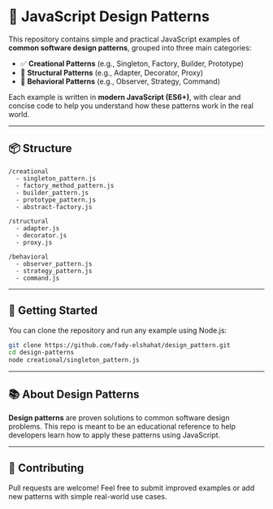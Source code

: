 # 📁 **JavaScript Design Patterns**

This repository contains simple and practical JavaScript examples of **common software design patterns**, grouped into three main categories:

* ✅ **Creational Patterns** (e.g., Singleton, Factory, Builder, Prototype)
* 🧱 **Structural Patterns** (e.g., Adapter, Decorator, Proxy)
* 🧠 **Behavioral Patterns** (e.g., Observer, Strategy, Command)

Each example is written in **modern JavaScript (ES6+)**, with clear and concise code to help you understand how these patterns work in the real world.

---

## 📦 Structure

```
/creational
  - singleton_pattern.js
  - factory_method_pattern.js
  - builder_pattern.js
  - prototype_pattern.js
  - abstract-factory.js

/structural
  - adapter.js
  - decorator.js
  - proxy.js

/behavioral
  - observer_pattern.js
  - strategy_pattern.js
  - command.js
```

---

## 🚀 Getting Started

You can clone the repository and run any example using Node.js:

```bash
git clone https://github.com/fady-elshahat/design_pattern.git
cd design-patterns
node creational/singleton_pattern.js
```

---

## 📚 About Design Patterns

**Design patterns** are proven solutions to common software design problems.
This repo is meant to be an educational reference to help developers learn how to apply these patterns using JavaScript.

---

## 🤝 Contributing

Pull requests are welcome!
Feel free to submit improved examples or add new patterns with simple real-world use cases.

